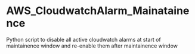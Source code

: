 # AWS_CloudwatchAlarm_Mainatainence
Python script to disable all active cloudwatch alarms at start of maintainence window and re-enable them after maintainence window
